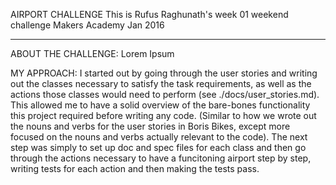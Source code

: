 AIRPORT CHALLENGE
This is Rufus Raghunath's week 01 weekend challenge
Makers Academy
Jan 2016

---------------------------------------------------

ABOUT THE CHALLENGE:
Lorem Ipsum


MY APPROACH:
I started out by going through the user stories and writing out the classes necessary to satisfy the task requirements, as well as the actions those classes would need to perform (see ./docs/user_stories.md). This allowed me to have a solid overview of the bare-bones functionality this project required before writing any code. (Similar to how we wrote out the nouns and verbs for the user stories in Boris Bikes, except more focused on the nouns and verbs actually relevant to the code). The next step was simply to set up doc and spec files for each class and then go through the actions necessary to have a funcitoning airport step by step, writing tests for each action and then making the tests pass.
